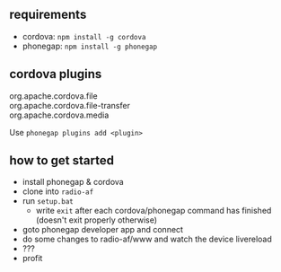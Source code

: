 requirements
------------

 - cordova: `npm install -g cordova`
 - phonegap: `npm install -g phonegap`

cordova plugins
---------------
 org.apache.cordova.file  
 org.apache.cordova.file-transfer  
 org.apache.cordova.media  

Use `phonegap plugins add <plugin>`

how to get started
------------------

 - install phonegap & cordova
 - clone into `radio-af`
 - run `setup.bat`
   * write `exit` after each cordova/phonegap command has finished (doesn't exit properly otherwise)
 - goto phonegap developer app and connect
 - do some changes to radio-af/www and watch the device livereload
 - ???
 - profit
